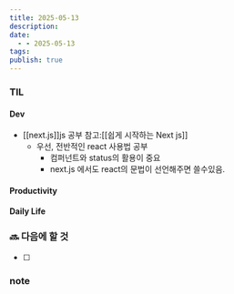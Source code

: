 ```yaml
---
title: 2025-05-13
description: 
date:
  - - 2025-05-13
tags: 
publish: true
---
```




### TIL
#### Dev
- [[next.js]]js 공부 참고:[[쉽게 시작하는 Next js]]
	- 우선, 전반적인 react 사용법 공부
		- 컴퍼넌트와 status의 활용이 중요
		- next.js 에서도 react의 문법이 선언해주면 쓸수있음.

#### Productivity


#### Daily Life


### 🔜 다음에 할 것
- [ ] 


### note

